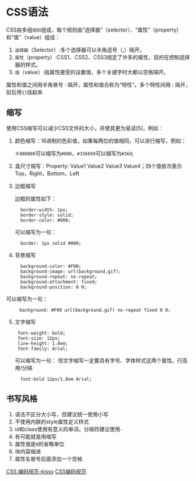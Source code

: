 # CSS语法

CSS由多组`规则`组成，每个规则由“选择器”（selector）、“属性”（property）和“值”（value）组成：

1. `选择器`（Selector）:多个选择器可以半角逗号（,）隔开。
2. `属性`（property）:CSS1、CSS2、CSS3规定了许多的属性，目的在控制选择器的样式。
3. `值`（value）:指属性接受的设置值，多个关键字时大都以空格隔开。


属性和值之间用半角冒号`：`隔开，属性和值合称为“特性”。多个特性间用`；`隔开，前后用`{}`括起来


## 缩写


使用CSS缩写可以减少CSS文件的大小，并使其更为易读[5]，例如：

1. 颜色缩写：16进制的色彩值，如果每两位的值相同，可以进行缩写，例如：

	`＃000000`可以缩写为`#000`，`#336699`可以缩写为`#369`;

2. 盒尺寸缩写：Property: Value1 Value2 Value3 Value4；四个值依次表示Top，Right，Bottom，Left

3. 边框缩写

	边框的属性如下：

	     border-width: 1px;
	     border-style: solid;
	     border-color: #000;

	可以缩写为一句：

	     border: 1px solid #000;
4. 背景缩写

	     background-color: #F00;
	     background-image: url(background.gif);
	     background-repeat: no-repeat;
	     background-attachment: fixed;
	     background-position: 0 0;
可以缩写为一句：

	     background: #F00 url(background.gif) no-repeat fixed 0 0;
5. 文字缩写

		font-weight: bold;
		font-size: 12px;
		line-height: 1.8em;
		font-family: Arial;

	可以缩写为一句： 但文字缩写一定要具有字号、字体样式这两个属性。行高用/分隔

	     font:bold 12px/1.8em Arial;

## 书写风格

1. 语法不区分大小写，但建议统一使用小写
2.  不使用内联的style属性定义样式
3.  id和class使用有意义的单词，分隔符建议使用`-`
4.  有可能就是用缩写
5.  属性值是`0`的省略单位
6.  块内容缩进
7.  属性名冒号后面添加一个空格


[CSS 编码规范-kissy](http://docs.kissyui.com/1.4/docs/html/tutorials/style-guide/css-coding-style.html)
[CSS编码规范](https://github.com/fex-team/styleguide/blob/master/css.md)
